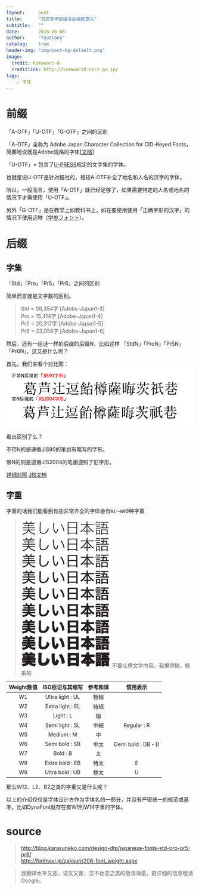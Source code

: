 ```yaml
---
layout:     post
title:      "日文字体前缀与后缀的意义"
subtitle:   ""
date:       2016-06-08
author:     "TautCony"
catalog:    true
header-img: "img/post-bg-default.png"
image:
  credit: himawari-8
  creditlink: http://himawari8.nict.go.jp/
tags:
    - 字体
---
```


# 前缀

「A-OTF」「U-OTF」「G-OTF」之间的区别

<!--more-->

「A-OTF」全称为 Adobe Japan Character Collection for CID-Keyed Fonts，简要地说就是Adobe规格的字体[[文档](/attach/naming-of-fonts/5078.Adobe-Japan1-6.pdf)]

「U-OTF」= 包含了[U-PRESS](http://www.morisawa.co.jp/culture/dictionary/1950)规定的文字集的字体。

也就是说U-OTF是针对报社的，相较A-OTF补全了地名和人名的汉字的字体。

所以，一般而言，使用「A-OTF」就已经足够了，如果需要特定的人名或地名的情况下才需使用「U-OTF」。

另外「G-OTF」是在教学上如教科书上，如在要使用使用「正确字形的汉字」的情况下使用这种（[学参フォント](http://www.morisawa.co.jp/culture/dictionary/1906)）。


# 后缀

## 字集

「Std」「Pro」「Pr5」「Pr6」之间的区别

简单而言就是文字数的区别。

> Std = 09,354字 [Adobe-Japan1-3]  
> Pro = 15,414字 [Adobe-Japan1-4]  
> Pr5 = 20,317字 [Adobe-Japan1-5]  
> Pr6 = 23,058字 [Adobe-Japan1-6]  

然后，还有一组谜一样的后缀的后缀N，比如这样 「StdN」「ProN」「Pr5N」「Pr6N」，这又是什么呢？

首先，我们来看个对比图：
![后缀N](/img/in-post/Prefixes-and-suffixes-of-Fonts/FontsN.png)

看出区别了么？

不带N的是遵循JIS90的笔划有略写的字形。

带N的则是遵循JIS2004的笔画遵照了旧字形。

[详细对照](/attach/naming-of-fonts/JIS2004_Comparison.pdf)
[JIS文档](/attach/naming-of-fonts/040220kanjicode.pdf)

## 字重

字重的话我们能看到有些非常齐全的字体会有`W1～W9`9种字重

> ![ヒラギノ角ゴ不同字重](/img/in-post/Prefixes-and-suffixes-of-Fonts/hiraKakugoW.png)
> 不要吐槽文字内容，我懒得搞，搬来的

|  **Weight数值** | **ISO标记与其缩写** | **参考和译** | **惯用表示** |
|  :------: | :------: | :------: | :------: |
|  W1 | Ultra light : UL | 極細 |  |
|  W2 | Extra light : EL | 特細 |  |
|  W3 | Light : L | 細 |  |
|  W4 | Semi light : SL | 中細 | Regular : R |
|  W5 | Medium : M | 中 |  |
|  W6 | Semi bold : SB | 中太 | Demi bold : DB・D |
|  W7 | Bold : B | 太 |  |
|  W8 | Extra bold : EB | 特太 | E |
|  W9 | Ultra bold : UB | 極太 | U |

那么W12、L2、B2之类的字重又是什么呢？

以上的介绍仅仅是字体设计方作为字体名的一部分，并没有严密统一的规范或基准，比如DynaFont就存在有W1到W14字重的字体。

# source

> http://blog.karasuneko.com/design-dtp/japanese-fonts-std-pro-pr5-pr6/  
> http://fontnavi.jp/zakkuri/206-font_weight.aspx  

> 我翻译水平又差，语文又差，文不达意之类的敬请海量，更详细的信息敬请Google。
